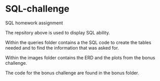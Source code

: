 # SQL-challenge
SQL homework assignment

The repsitory above is used to display SQL ability.

Within the queries folder contains a the SQL code to create the tables needed and to find the information that was asked for.

Within the images folder contains the ERD and the plots from the bonus challenge.

The code for the bonus challenge are found in the bonus folder.
